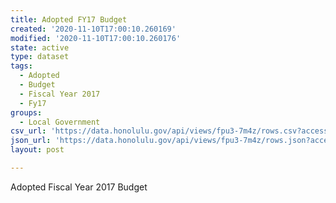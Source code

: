 ```yaml
---
title: Adopted FY17 Budget
created: '2020-11-10T17:00:10.260169'
modified: '2020-11-10T17:00:10.260176'
state: active
type: dataset
tags:
  - Adopted
  - Budget
  - Fiscal Year 2017
  - Fy17
groups:
  - Local Government
csv_url: 'https://data.honolulu.gov/api/views/fpu3-7m4z/rows.csv?accessType=DOWNLOAD'
json_url: 'https://data.honolulu.gov/api/views/fpu3-7m4z/rows.json?accessType=DOWNLOAD'
layout: post

---
```

Adopted Fiscal Year 2017 Budget

